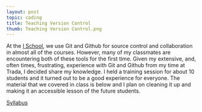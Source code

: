 ```yaml
---
layout: post
topic: coding
title: Teaching Version Control
thumb: Teaching Version Control.png
---
```


At the [I School](http://ischool.berkeley.edu), we use Git and Github for source control and collaboration in almost all of the courses. However, many of my classmates are encountering both of these tools for the first time. Given my extensive, and, often times, frustrating, experience with Git and Github from my time at Trada, I decided share my knowledge. I held a training session for about 10 students and it turned out to be a good experience for everyone. The material that we covered in class is below and I plan on cleaning it up and making it an accessible lesson of the future students.

[Syllabus](https://www.evernote.com/shard/s200/sh/84bb3892-442e-4cab-98fa-8f8c4ef6856b/853dc6aff6f0c71de475eed1ebc936a4)
